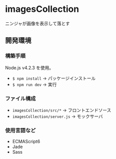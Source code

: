 # imagesCollection
ニンジャが画像を表示して落とす

## 開発環境
### 構築手順
Node.js v4.2.3 を使用。
- `$ npm install` -> パッケージインストール
- `$ npm run dev` -> 実行

### ファイル構成
- `imagesCollection/src/*` -> フロントエンドソース
- `imagesCollection/server.js` -> モックサーバ 

### 使用言語など
- ECMAScript6
- Jade
- Sass
